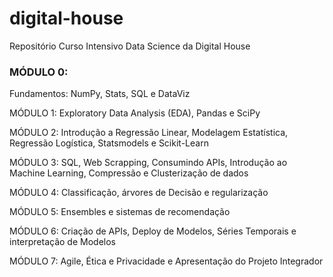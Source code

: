 # digital-house
Repositório Curso Intensivo Data Science da Digital House

<h3> MÓDULO 0: </h3>
Fundamentos: NumPy,
Stats, SQL e DataViz

MÓDULO 1:
Exploratory Data Analysis
(EDA), Pandas e SciPy

MÓDULO 2: 
Introdução a Regressão
Linear, Modelagem
Estatística, Regressão
Logística, Statsmodels
e Scikit-Learn

MÓDULO 3:
SQL, Web Scrapping,
Consumindo APIs,
Introdução ao Machine
Learning, Compressão e
Clusterização de dados

MÓDULO 4:
Classificação, árvores de
Decisão e regularização

MÓDULO 5:
Ensembles e sistemas
de recomendação

MÓDULO 6:
Criação de APIs, Deploy de
Modelos, Séries Temporais
e interpretação de Modelos

MÓDULO 7:
Agile, Ética e Privacidade e
Apresentação do Projeto
Integrador
